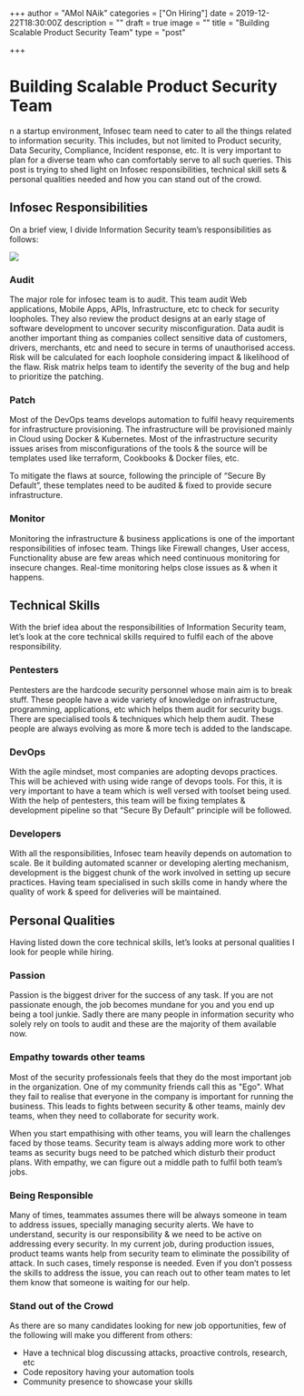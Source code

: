 +++
author = "AMol NAik"
categories = ["On Hiring"]
date = 2019-12-22T18:30:00Z
description = ""
draft = true
image = ""
title = "Building Scalable Product Security Team"
type = "post"

+++
# Building Scalable Product Security Team

n a startup environment, Infosec team need to cater to all the things related to information security. This includes, but not limited to Product security, Data Security, Compliance, Incident response, etc. It is very important to plan for a diverse team who can comfortably serve to all such queries. This post is trying to shed light on Infosec responsibilities, technical skill sets & personal qualities needed and how you can stand out of the crowd.

## Infosec Responsibilities

On a brief view, I divide Information Security team’s responsibilities as follows:

![](/images/post.png)

### Audit

The major role for infosec team is to audit. This team audit Web applications, Mobile Apps, APIs, Infrastructure, etc to check for security loopholes. They also review the product designs at an early stage of software development to uncover security misconfiguration. Data audit is another important thing as companies collect sensitive data of customers, drivers, merchants, etc and need to secure in terms of unauthorised access. Risk will be calculated for each loophole considering impact & likelihood of the flaw. Risk matrix helps team to identify the severity of the bug and help to prioritize the patching.

### Patch

Most of the DevOps teams develops automation to fulfil heavy requirements for infrastructure provisioning. The infrastructure will be provisioned mainly in Cloud using Docker & Kubernetes. Most of the infrastructure security issues arises from misconfigurations of the tools & the source will be templates used like terraform, Cookbooks & Docker files, etc.

To mitigate the flaws at source, following the principle of “Secure By Default”, these templates need to be audited & fixed to provide secure infrastructure.

### Monitor

Monitoring the infrastructure & business applications is one of the important responsibilities of infosec team. Things like Firewall changes, User access, Functionality abuse are few areas which need continuous monitoring for insecure changes. Real-time monitoring helps close issues as & when it happens.

## Technical Skills

With the brief idea about the responsibilities of Information Security team, let’s look at the core technical skills required to fulfil each of the above responsibility.

### Pentesters

Pentesters are the hardcode security personnel whose main aim is to break stuff. These people have a wide variety of knowledge on infrastructure, programming, applications, etc which helps them audit for security bugs. There are specialised tools & techniques which help them audit. These people are always evolving as more & more tech is added to the landscape.

### DevOps

With the agile mindset, most companies are adopting devops practices. This will be achieved with using wide range of devops tools. For this, it is very important to have a team which is well versed with toolset being used. With the help of pentesters, this team will be fixing templates & development pipeline so that “Secure By Default” principle will be followed.

### Developers

With all the responsibilities, Infosec team heavily depends on automation to scale. Be it building automated scanner or developing alerting mechanism, development is the biggest chunk of the work involved in setting up secure practices. Having team specialised in such skills come in handy where the quality of work & speed for deliveries will be maintained.

## Personal Qualities

Having listed down the core technical skills, let’s looks at personal qualities I look for people while hiring.

### Passion

Passion is the biggest driver for the success of any task. If you are not passionate enough, the job becomes mundane for you and you end up being a tool junkie. Sadly there are many people in information security who solely rely on tools to audit and these are the majority of them available now.

### Empathy towards other teams

Most of the security professionals feels that they do the most important job in the organization. One of my community friends call this as "Ego". What they fail to realise that everyone in the company is important for running the business. This leads to fights between security & other teams, mainly dev teams, when they need to collaborate for security work.

When you start empathising with other teams, you will learn the challenges faced by those teams. Security team is always adding more work to other teams as security bugs need to be patched which disturb their product plans. With empathy, we can figure out a middle path to fulfil both team’s jobs.

### Being Responsible

Many of times, teammates assumes there will be always someone in team to address issues, specially managing security alerts. We have to understand, security is our responsibility & we need to be active on addressing every security. In my current job, during production issues, product teams wants help from security team to eliminate the possibility of attack. In such cases, timely response is needed. Even if you don’t possess the skills to address the issue, you can reach out to other team mates to let them know that someone is waiting for our help.

### Stand out of the Crowd

As there are so many candidates looking for new job opportunities, few of the following will make you different from others:

* Have a technical blog discussing attacks, proactive controls, research, etc
* Code repository having your automation tools
* Community presence to showcase your skills